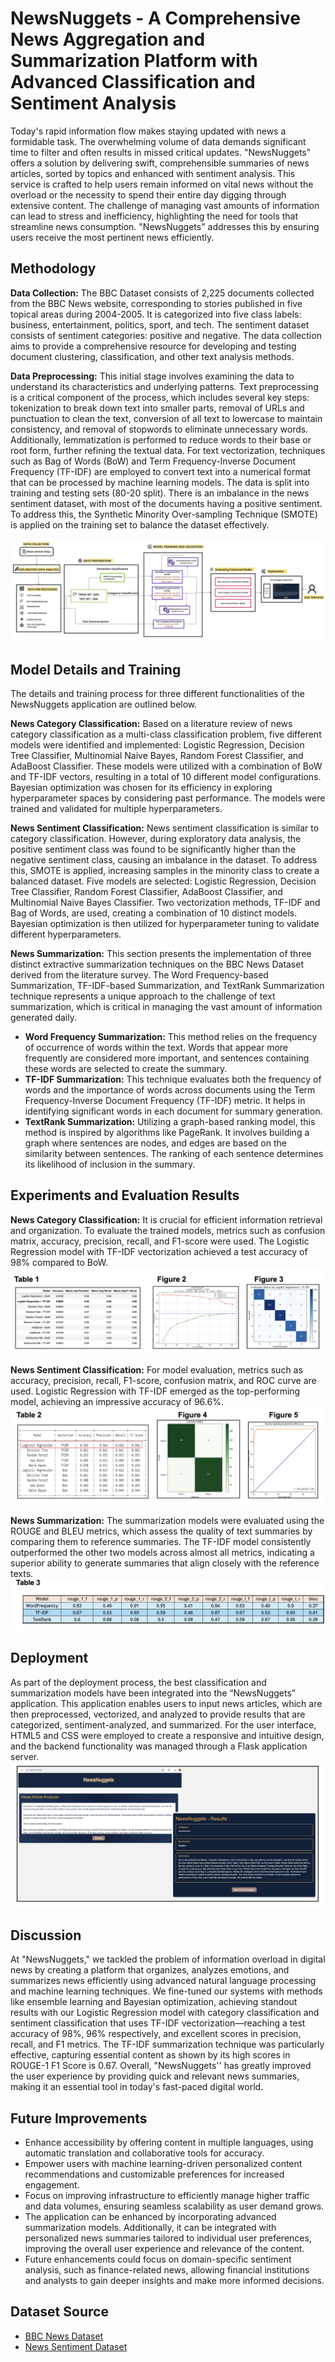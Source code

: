 # NewsNuggets - A Comprehensive News Aggregation and Summarization Platform with Advanced Classification and Sentiment Analysis

Today's rapid information flow makes staying updated with news a formidable task. The overwhelming volume of data demands significant time to filter and often results in missed critical updates. "NewsNuggets" offers a solution by delivering swift, comprehensible summaries of news articles, sorted by topics and enhanced with sentiment analysis. This service is crafted to help users remain informed on vital news without the overload or the necessity to spend their entire day digging through extensive content. The challenge of managing vast amounts of information can lead to stress and inefficiency, highlighting the need for tools that streamline news consumption. "NewsNuggets" addresses this by ensuring users receive the most pertinent news efficiently.

## Methodology

**Data Collection:** The BBC Dataset consists of 2,225 documents collected from the BBC News website, corresponding to stories published in five topical areas during 2004-2005. It is categorized into five class labels: business, entertainment, politics, sport, and tech. The sentiment dataset consists of sentiment categories: positive and negative. The data collection aims to provide a comprehensive resource for developing and testing document clustering, classification, and other text analysis methods.

**Data Preprocessing:** 
This initial stage involves examining the data to understand its characteristics and underlying patterns. Text preprocessing is a critical component of the process, which includes several key steps: tokenization to break down text into smaller parts, removal of URLs and punctuation to clean the text, conversion of all text to lowercase to maintain consistency, and removal of stopwords to eliminate unnecessary words. Additionally, lemmatization is performed to reduce words to their base or root form, further refining the textual data. For text vectorization, techniques such as Bag of Words (BoW) and Term Frequency-Inverse Document Frequency (TF-IDF) are employed to convert text into a numerical format that can be processed by machine learning models. The data is split into training and testing sets (80-20 split). There is an imbalance in the news sentiment dataset, with most of the documents having a positive sentiment. To address this, the Synthetic Minority Over-sampling Technique (SMOTE) is applied on the training set to balance the dataset effectively.

![Data Preprocessing Workflow](images/workflow.png)

## Model Details and Training

The details and training process for three different functionalities of the NewsNuggets application are outlined below.

**News Category Classification:** 
Based on a literature review of news category classification as a multi-class classification problem, five different models were identified and implemented: Logistic Regression, Decision Tree Classifier, Multinomial Naive Bayes, Random Forest Classifier, and AdaBoost Classifier. These models were utilized with a combination of BoW and TF-IDF vectors, resulting in a total of 10 different model configurations. Bayesian optimization was chosen for its efficiency in exploring hyperparameter spaces by considering past performance. The models were trained and validated for multiple hyperparameters.

**News Sentiment Classification:** 
News sentiment classification is similar to category classification. However, during exploratory data analysis, the positive sentiment class was found to be significantly higher than the negative sentiment class, causing an imbalance in the dataset. To address this, SMOTE is applied, increasing samples in the minority class to create a balanced dataset. Five models are selected: Logistic Regression, Decision Tree Classifier, Random Forest Classifier, AdaBoost Classifier, and Multinomial Naive Bayes Classifier. Two vectorization methods, TF-IDF and Bag of Words, are used, creating a combination of 10 distinct models. Bayesian optimization is then utilized for hyperparameter tuning to validate different hyperparameters.

**News Summarization:**
This section presents the implementation of three distinct extractive summarization techniques on the BBC News Dataset derived from the literature survey. The Word Frequency-based Summarization, TF-IDF-based Summarization, and TextRank Summarization technique represents a unique approach to the challenge of text summarization, which is critical in managing the vast amount of information generated daily.

- **Word Frequency Summarization:** This method relies on the frequency of occurrence of words within the text. Words that appear more frequently are considered more important, and sentences containing these words are selected to create the summary.
- **TF-IDF Summarization:** This technique evaluates both the frequency of words and the importance of words across documents using the Term Frequency-Inverse Document Frequency (TF-IDF) metric. It helps in identifying significant words in each document for summary generation.
- **TextRank Summarization:** Utilizing a graph-based ranking model, this method is inspired by algorithms like PageRank. It involves building a graph where sentences are nodes, and edges are based on the similarity between sentences. The ranking of each sentence determines its likelihood of inclusion in the summary.

## Experiments and Evaluation Results

**News Category Classification:**
It is crucial for efficient information retrieval and organization. To evaluate the trained models, metrics such as confusion matrix, accuracy, precision, recall, and F1-score were used. The Logistic Regression model with TF-IDF vectorization achieved a test accuracy of 98% compared to BoW.
![cat eval](images/category.png)

**News Sentiment Classification:**
For model evaluation, metrics such as accuracy, precision, recall, F1-score, confusion matrix, and ROC curve are used. Logistic Regression with TF-IDF emerged as the top-performing model, achieving an impressive accuracy of 96.6%.
![sent eval](images/sentiment.png)

**News Summarization:**
The summarization models were evaluated using the ROUGE and BLEU metrics, which assess the quality of text summaries by comparing them to reference summaries. The TF-IDF model consistently outperformed the other two models across almost all metrics, indicating a superior ability to generate summaries that align closely with the reference texts.
![summarization eval](images/summarization.png)

## Deployment

As part of the deployment process, the best classification and summarization models have been integrated into the “NewsNuggets” application. This application enables users to input news articles, which are then preprocessed, vectorized, and analyzed to provide results that are categorized, sentiment-analyzed, and summarized. For the user interface, HTML5 and CSS were employed to create a responsive and intuitive design, and the backend functionality was managed through a Flask application server.
![app](images/app.png)

## Discussion

At "NewsNuggets," we tackled the problem of information overload in digital news by creating a platform that organizes, analyzes emotions, and summarizes news efficiently using advanced natural language processing and machine learning techniques. We fine-tuned our systems with methods like ensemble learning and Bayesian optimization, achieving standout results with our Logistic Regression model with category classification and sentiment classification that uses TF-IDF vectorization—reaching a test accuracy of 98%, 96% respectively, and excellent scores in precision, recall, and F1 metrics. The TF-IDF summarization technique was particularly effective, capturing essential content as shown by its high scores in ROUGE-1 F1 Score is 0.67. Overall, "NewsNuggets'' has greatly improved the user experience by providing quick and relevant news summaries, making it an essential tool in today's fast-paced digital world.

## Future Improvements

- Enhance accessibility by offering content in multiple languages, using automatic translation and collaborative tools for accuracy.
- Empower users with machine learning-driven personalized content recommendations and customizable preferences for increased engagement.
- Focus on improving infrastructure to efficiently manage higher traffic and data volumes, ensuring seamless scalability as user demand grows.
- The application can be enhanced by incorporating advanced summarization models. Additionally, it can be integrated with personalized news summaries tailored to individual user preferences, improving the overall user experience and relevance of the content.
- Future enhancements could focus on domain-specific sentiment analysis, such as finance-related news, allowing financial institutions and analysts to gain deeper insights and make more informed decisions.

## Dataset Source

- [BBC News Dataset](http://mlg.ucd.ie/datasets/bbc.html)
- [News Sentiment Dataset](https://www.kaggle.com/datasets/hoshi7/news-sentiment-dataset)
